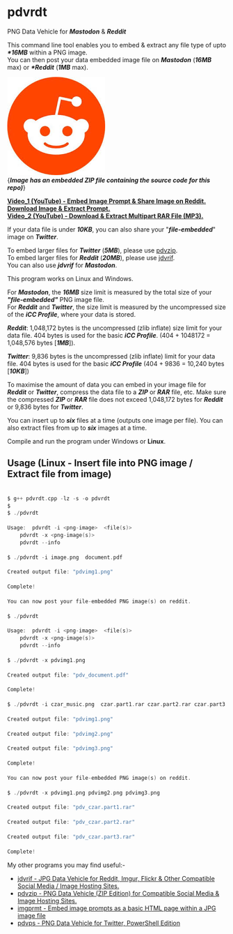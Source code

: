 # pdvrdt

PNG Data Vehicle for ***Mastodon*** & ***Reddit***

This command line tool enables you to embed & extract any file type of upto ***\*16MB*** within a PNG image.  
You can then post your data embedded image file on ***Mastodon*** (***16MB*** max) or ***\*Reddit*** (***1MB*** max).

![Demo Image](https://github.com/CleasbyCode/pdvrdt/blob/main/demo_image/reddit.png)  
{***Image has an embedded ZIP file containing the source code for this repo)***} 

[**Video_1 (YouTube) - Embed Image Prompt & Share Image on Reddit. Download Image & Extract Prompt.**](https://youtu.be/HqBbsCjenZQ)  
[**Video_2 (YouTube) - Download & Extract Multipart RAR File (MP3).**](https://youtu.be/SHElh8VJ3ZQ)  

If your data file is under ***10KB***, you can also share your "***file-embedded***" image on ***Twitter***.  

To embed larger files for ***Twitter*** (***5MB***), please use [pdvzip](https://github.com/CleasbyCode/pdvzip).  
To embed larger files for ***Reddit*** (***20MB***), please use [jdvrif](https://github.com/CleasbyCode/jdvrif).  
You can also use ***jdvrif*** for ***Mastodon***.

This program works on Linux and Windows.

For ***Mastodon***, the ***16MB*** size limit is measured by the total size of your ***"file-embedded"*** PNG image file.  
For ***Reddit*** and ***Twitter***, the size limit is measured by the uncompressed size of the ***iCC Profile***, where your data is stored.

***Reddit***: 1,048,172 bytes is the uncompressed (zlib inflate) size limit for your data file.
404 bytes is used for the basic ***iCC Profile***. (404 + 1048172 = 1,048,576 bytes [***1MB***]).

***Twitter***: 9,836 bytes is the uncompressed (zlib inflate) limit for your data file.
404 bytes is used for the basic ***iCC Profile*** (404 + 9836 = 10,240 bytes [***10KB***])

To maximise the amount of data you can embed in your image file for ***Reddit*** or ***Twitter***, compress the data file to a ***ZIP*** or ***RAR*** file, etc. 
Make sure the compressed ***ZIP*** or ***RAR*** file does not exceed 1,048,172 bytes for ***Reddit*** or 9,836 bytes for ***Twitter***. 

You can insert up to ***six*** files at a time (outputs one image per file).
You can also extract files from up to ***six*** images at a time.

Compile and run the program under Windows or **Linux**.

## Usage (Linux - Insert file into PNG image / Extract file from image)

```c

$ g++ pdvrdt.cpp -lz -s -o pdvrdt
$
$ ./pdvrdt 

Usage:  pdvrdt -i <png-image>  <file(s)>  
	pdvrdt -x <png-image(s)>  
	pdvrdt --info

$ ./pdvrdt -i image.png  document.pdf
  
Created output file: "pdvimg1.png"  

Complete!  

You can now post your file-embedded PNG image(s) on reddit.  

$ ./pdvrdt

Usage:  pdvrdt -i <png-image>  <file(s)>  
	pdvrdt -x <png-image(s)>  
	pdvrdt --info
        
$ ./pdvrdt -x pdvimg1.png

Created output file: "pdv_document.pdf"  

Complete!  

$ ./pdvrdt -i czar_music.png  czar.part1.rar czar.part2.rar czar.part3.rar  

Created output file: "pdvimg1.png"

Created output file: "pdvimg2.png"

Created output file: "pdvimg3.png"

Complete!

You can now post your file-embedded PNG image(s) on reddit.  

$ ./pdvrdt -x pdvimg1.png pdvimg2.png pdvimg3.png  

Created output file: "pdv_czar.part1.rar"

Created output file: "pdv_czar.part2.rar"

Created output file: "pdv_czar.part3.rar"  

Complete!

```

 My other programs you may find useful:-

* [jdvrif - JPG Data Vehicle for Reddit, Imgur, Flickr & Other Compatible Social Media / Image Hosting Sites.](https://github.com/CleasbyCode/jdvrif)
* [pdvzip - PNG Data Vehicle (ZIP Edition) for Compatible Social Media & Image Hosting Sites.](https://github.com/CleasbyCode/pdvzip)
* [imgprmt - Embed image prompts as a basic HTML page within a JPG image file](https://github.com/CleasbyCode/imgprmt)
* [pdvps - PNG Data Vehicle for Twitter, PowerShell Edition](https://github.com/CleasbyCode/pdvps)   

##
